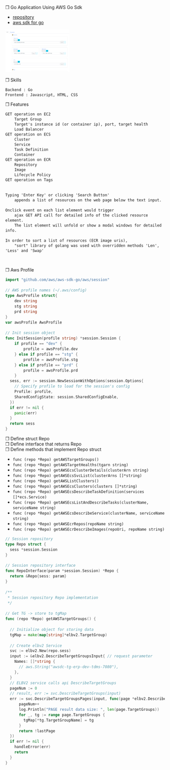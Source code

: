 ❒ Go Application Using AWS Go Sdk
- [repository](https://github.com/jnuho/goproject)
- [aws sdk for go](https://aws.amazon.com/sdk-for-go/)

<div>
<img src="assets/images/Animation.gif" height="40%" width="40%" alt="go sdk app">
</div>

❒ Skills
```
Backend : Go
Frontend : Javascript, HTML, CSS
```

❒ Features
```
GET operation on EC2
	Target Group
	Target's instance id (or container ip), port, target health
	Load Balancer
GET operation on ECS
	Cluster
	Service
	Task Definition
	Container
GET operation on ECR
	Repository
	Image
	Lifecycle Policy
GET operation on Tags


Typing 'Enter Key' or clicking 'Search Button'
	appends a list of resources on the web page below the text input.

Onclick event on each list element would trigger
	ajax GET API call for detailed info of the clicked resource element.
	The list element will unfold or show a modal windows for detailed info.

In order to sort a list of resources (ECR image uris),
	"sort" library of golang was used with overridden methods 'Len', 'Less' and 'Swap'
```

<br>

❒ Aws Profile
```go
import "github.com/aws/aws-sdk-go/aws/session"

// AWS profile names (~/.aws/config)
type AwsProfile struct{
	dev string
	stg string
	prd string
}
var awsProfile AwsProfile

// Init session object
func InitSession(profile string) *session.Session {
	if profile == "dev" {
		profile = awsProfile.dev
	} else if profile == "stg" {
		profile = awsProfile.stg
	} else if profile == "prd" {
		profile = awsProfile.prd
	}
  sess, err := session.NewSessionWithOptions(session.Options{
    // Specify profile to load for the session's config
    Profile: profile,
    SharedConfigState: session.SharedConfigEnable,
  })
  if err != nil {
    panic(err)
  }
  return sess
}
```

❒ Define struct Repo<br>
❒ Define interface that returns Repo<br>
❒ Define methods that implement Repo struct<br>

- `func (repo *Repo) getAWSTargetGroups()`
- `func (repo *Repo) getAWSTargetHealths(tgarn string)`
- `func (repo *Repo) getAWSEcsClusterDetails(clusterArn string)`
- `func (repo *Repo) getAWSEcsSvcList(clusterArns []*string)`
- `func (repo *Repo) getAWSListClusters()`
- `func (repo *Repo) getAWSEcsClusters(clusters []*string)`
- `func (repo *Repo) getAWSEcsDescribeTaskDefinition(services []*ecs.Service)`
- `func (repo *Repo) getAWSEcsListAndDescribeTasks(clusterName, serviceName string)`
- `func (repo *Repo) getAWSEcsDescribeService(clusterName, serviceName string)`
- `func (repo *Repo) getAWSEcrRepos(repoName string)`
- `func (repo *Repo) getAWSEcrDescribeImages(repoUri, repoName string)`
  

```go
// Session repository
type Repo struct {
  sess *session.Session
}

// Session repository interface
func RepoInterface(param *session.Session) *Repo {
  return &Repo{sess: param}
}

/**
 * Session repository Repo implementation
 */

// Get TG -> store to tgMap
func (repo *Repo) getAWSTargetGroups() {

  // Initialize object for storing data
  tgMap = make(map[string]*elbv2.TargetGroup)

  // Create elbv2 Service
  svc := elbv2.New(repo.sess)
  input := &elbv2.DescribeTargetGroupsInput{ // request parameter
    Names: []*string {
      // aws.String("awsdc-tg-erp-dev-tdms-7080"),
    },
  }
  // ELBV2 service calls api DescribeTargetGroups
  pageNum := 0
  // result, err := svc.DescribeTargetGroups(input)
  err := svc.DescribeTargetGroupsPages(input, func(page *elbv2.DescribeTargetGroupsOutput, lastPage bool) bool {
      pageNum++
      log.Println("PAGE result data size: ", len(page.TargetGroups))
      for _, tg := range page.TargetGroups {
        tgMap[*tg.TargetGroupName] = tg
      }
      return !lastPage
  })
  if err != nil {
    handleError(err)
    return
  }
}
```

